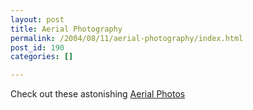 ```yaml
---
layout: post
title: Aerial Photography
permalink: /2004/08/11/aerial-photography/index.html
post_id: 190
categories: []

---
```


 Check out these astonishing <a href="http://blog.naver.com/post/postView.jsp?blogId=haruma95&logNo=80004641511">Aerial Photos</a>

